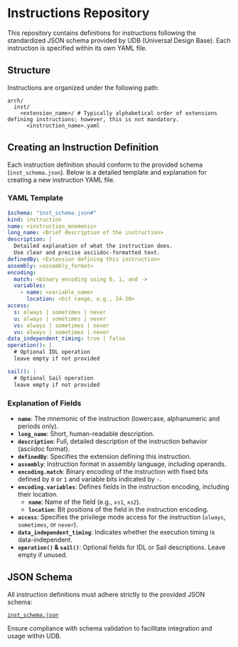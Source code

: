 <!---
Copyright (c) Qualcomm Technologies, Inc. and/or its subsidiaries.
SPDX-License-Identifier: CC-BY-4.0
-->

# Instructions Repository

This repository contains definitions for instructions following the standardized JSON schema provided by UDB (Universal Design Base). Each instruction is specified within its own YAML file.

## Structure

Instructions are organized under the following path:

```
arch/
  inst/
    <extension_name>/ # Typically alphabetical order of extensions defining instructions; however, this is not mandatory.
      <instruction_name>.yaml
```

## Creating an Instruction Definition

Each instruction definition should conform to the provided schema (`inst_schema.json`). Below is a detailed template and explanation for creating a new instruction YAML file.

### YAML Template

```yaml
$schema: "inst_schema.json#"
kind: instruction
name: <instruction_mnemonic>
long_name: <Brief description of the instruction>
description: |
  Detailed explanation of what the instruction does.
  Use clear and precise asciidoc-formatted text.
definedBy: <Extension defining this instruction>
assembly: <assembly_format>
encoding:
  match: <binary encoding using 0, 1, and ->
  variables:
    - name: <variable_name>
      location: <bit range, e.g., 24-20>
access:
  s: always | sometimes | never
  u: always | sometimes | never
  vs: always | sometimes | never
  vu: always | sometimes | never
data_independent_timing: true | false
operation(): |
  # Optional IDL operation
  leave empty if not provided

sail(): |
  # Optional Sail operation
  leave empty if not provided
```

### Explanation of Fields

- **`name`**: The mnemonic of the instruction (lowercase, alphanumeric and periods only).
- **`long_name`**: Short, human-readable description.
- **`description`**: Full, detailed description of the instruction behavior (asciidoc format).
- **`definedBy`**: Specifies the extension defining this instruction.
- **`assembly`**: Instruction format in assembly language, including operands.
- **`encoding.match`**: Binary encoding of the instruction with fixed bits defined by `0` or `1` and variable bits indicated by `-`.
- **`encoding.variables`**: Defines fields in the instruction encoding, including their location.
  - **`name`**: Name of the field (e.g., `xs1`, `xs2`).
  - **`location`**: Bit positions of the field in the instruction encoding.
- **`access`**: Specifies the privilege mode access for the instruction (`always`, `sometimes`, or `never`).
- **`data_independent_timing`**: Indicates whether the execution timing is data-independent.
- **`operation()` & `sail()`**: Optional fields for IDL or Sail descriptions. Leave empty if unused.

## JSON Schema

All instruction definitions must adhere strictly to the provided JSON schema:

[`inst_schema.json`](schemas/inst_schema.json)

Ensure compliance with schema validation to facilitate integration and usage within UDB.
